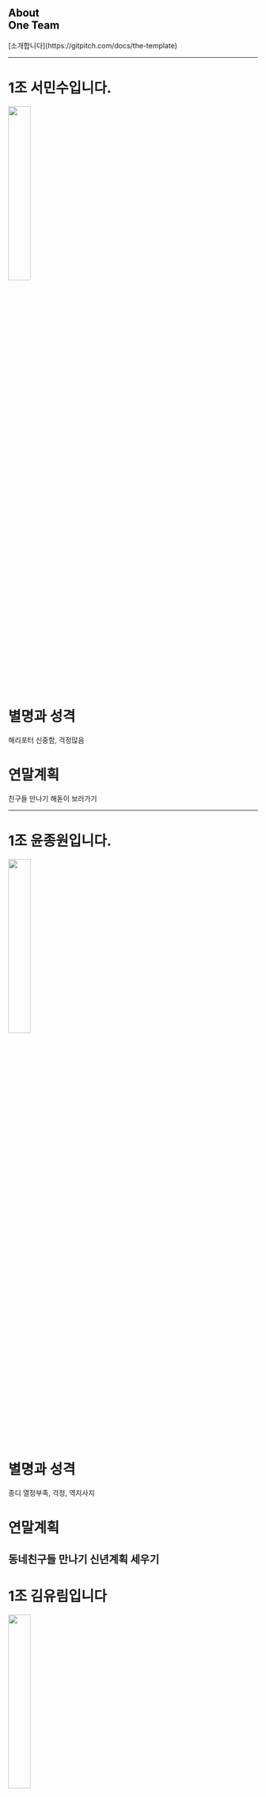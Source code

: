 <!-- .slide: data-background-image="./assets/md/assets/pencils.jpg" data-background-size="100% 100%" data-background-position="center" data-background=" " data-background-repeat=" " data-background-transition="none" -->

<span class="menu-title" style="display: none">About Templates</span>

## <span style="color: black">About<br>One Team</span>

<i class="fa fa-arrow-down text-black" aria-hidden="true"> </i>

<div class="south docslink span-50">
[소개합니다](https://gitpitch.com/docs/the-template)
</div>

---

# 1조 서민수입니다.
<img src = "https://user-images.githubusercontent.com/45934804/50434875-60dac980-0922-11e9-8b14-3fe2e2a32dad.jpg" width="30%"></img>
# 별명과 성격
해리포터 
신중함, 걱정많음
# 연말계획
친구들 만나기
해돋이 보러가기

---
# 1조 윤종원입니다.
 <img src ="https://user-images.githubusercontent.com/45934804/50434375-4a337300-0920-11e9-95a1-010a7484639d.jpg" width="30%"></img>
# 별명과 성격
종디 
열정부족, 걱정, 역지사지
# 연말계획
동네친구들 만나기
신년계획 세우기
---
# 1조 김유림입니다
<img src = "https://user-images.githubusercontent.com/45934804/50434412-5dded980-0920-11e9-98c9-c0744dabe076.jpg" width="30%"></img>
# 별명과 성격
얼굴이 빨개서 홍당무
생각이 많고 조용한 편
# 연말계획
친구들 만나기
간절곶 해맞이

---
# 1조 서민호입니다.
<img src = "https://user-images.githubusercontent.com/45934804/50434403-55869e80-0920-11e9-87ab-6556d85c23bb.jpg" width="30%"></img>
# 이름과 별명, 성격
서민호
마이노
차도남
# 연말 계획 및 12월 31일에 하고싶은 것
술
미국 타임스퀘어 카운트다운 보기

